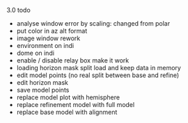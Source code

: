 3.0 todo
- analyse window error by scaling: changed from polar
- put color in az alt format
- image window rework
- environment on indi
- dome on indi
- enable / disable relay box make it work
- loading horizon mask split load and keep data in memory
- edit model points (no real split between base and refine)
- edit horizon mask
- save model points
- replace model plot with hemisphere
- replace refinement model with full model
- replace base model with alignment
